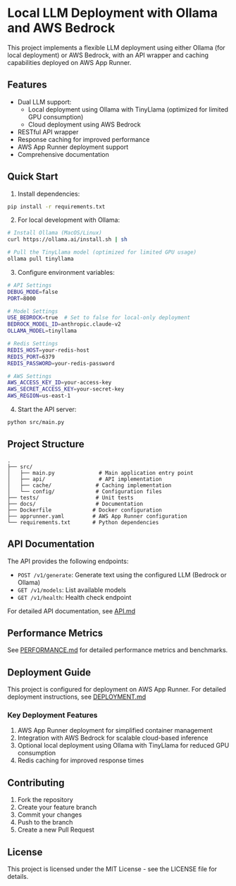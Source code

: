 # Local LLM Deployment with Ollama and AWS Bedrock

This project implements a flexible LLM deployment using either Ollama (for local deployment) or AWS Bedrock, with an API wrapper and caching capabilities deployed on AWS App Runner.

## Features

- Dual LLM support:
  - Local deployment using Ollama with TinyLlama (optimized for limited GPU consumption)
  - Cloud deployment using AWS Bedrock
- RESTful API wrapper
- Response caching for improved performance
- AWS App Runner deployment support
- Comprehensive documentation

## Quick Start

1. Install dependencies:
```bash
pip install -r requirements.txt
```

2. For local development with Ollama:
```bash
# Install Ollama (MacOS/Linux)
curl https://ollama.ai/install.sh | sh

# Pull the TinyLlama model (optimized for limited GPU usage)
ollama pull tinyllama
```

3. Configure environment variables:
```bash
# API Settings
DEBUG_MODE=false
PORT=8000

# Model Settings
USE_BEDROCK=true  # Set to false for local-only deployment
BEDROCK_MODEL_ID=anthropic.claude-v2
OLLAMA_MODEL=tinyllama

# Redis Settings
REDIS_HOST=your-redis-host
REDIS_PORT=6379
REDIS_PASSWORD=your-redis-password

# AWS Settings
AWS_ACCESS_KEY_ID=your-access-key
AWS_SECRET_ACCESS_KEY=your-secret-key
AWS_REGION=us-east-1
```

4. Start the API server:
```bash
python src/main.py
```

## Project Structure

```
.
├── src/
│   ├── main.py              # Main application entry point
│   ├── api/                 # API implementation
│   ├── cache/              # Caching implementation
│   └── config/             # Configuration files
├── tests/                  # Unit tests
├── docs/                   # Documentation
├── Dockerfile             # Docker configuration
├── apprunner.yaml         # AWS App Runner configuration
└── requirements.txt       # Python dependencies
```

## API Documentation

The API provides the following endpoints:

- `POST /v1/generate`: Generate text using the configured LLM (Bedrock or Ollama)
- `GET /v1/models`: List available models
- `GET /v1/health`: Health check endpoint

For detailed API documentation, see [API.md](docs/API.md)

## Performance Metrics

See [PERFORMANCE.md](docs/PERFORMANCE.md) for detailed performance metrics and benchmarks.

## Deployment Guide

This project is configured for deployment on AWS App Runner. For detailed deployment instructions, see [DEPLOYMENT.md](docs/DEPLOYMENT.md)

### Key Deployment Features

1. AWS App Runner deployment for simplified container management
2. Integration with AWS Bedrock for scalable cloud-based inference
3. Optional local deployment using Ollama with TinyLlama for reduced GPU consumption
4. Redis caching for improved response times

## Contributing

1. Fork the repository
2. Create your feature branch
3. Commit your changes
4. Push to the branch
5. Create a new Pull Request

## License

This project is licensed under the MIT License - see the LICENSE file for details.
